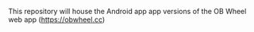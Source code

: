 This repository will house the Android app app versions of the OB Wheel web app (https://obwheel.cc)